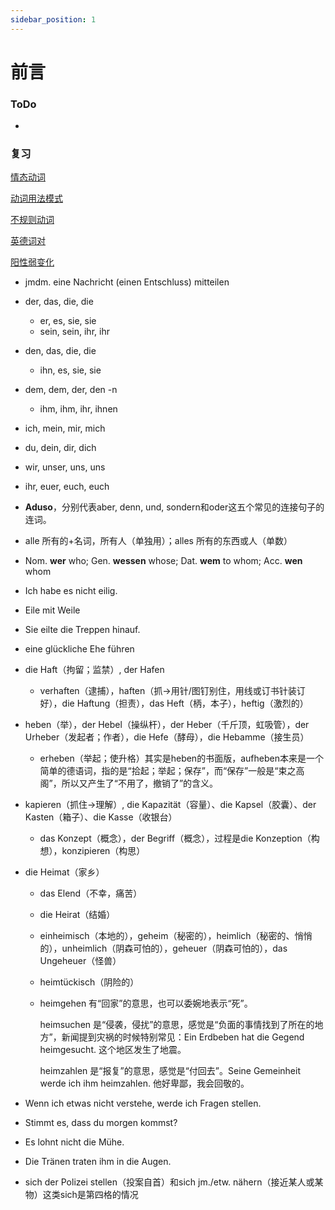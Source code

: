 ```yaml
---
sidebar_position: 1
---
```


# 前言

### ToDo

* 

### 复习

[情态动词](./动词/情态动词.md)

[动词用法模式](./动词/用法模式.md)

[不规则动词](./动词/不规则动词.md)

[英德词对](./其他/英德词对.md)

[阳性弱变化](./名词/阳性弱变化.md)

* jmdm. eine Nachricht (einen Entschluss) mitteilen

* der, das, die, die

  * er, es, sie, sie
  * sein, sein, ihr, ihr

* den, das, die, die
  * ihn, es, sie, sie

* dem, dem, der, den -n
  * ihm, ihm, ihr, ihnen

* ich, mein, mir, mich

* du, dein, dir, dich

* wir, unser, uns, uns

* ihr, euer, euch, euch

* **Aduso**，分别代表aber, denn, und, sondern和oder这五个常见的连接句子的连词。

* alle 所有的+名词，所有人（单独用）；alles 所有的东西或人（单数）

* Nom. **wer** who; Gen. **wessen** whose; Dat. **wem** to whom; Acc. **wen** whom

* Ich habe es nicht eilig.

* Eile mit Weile

* Sie eilte die Treppen hinauf.

* eine glückliche Ehe führen

* die Haft（拘留；监禁）, der Hafen

  * verhaften（逮捕），haften（抓→用针/图钉别住，用线或订书针装订好），die Haftung（担责），das Heft（柄，本子），heftig（激烈的）

* heben（举），der Hebel（操纵杆），der Heber（千斤顶，虹吸管），der Urheber（发起者；作者），die Hefe（酵母），die Hebamme（接生员）
  * erheben（举起；使升格）其实是heben的书面版，aufheben本来是一个简单的德语词，指的是“拾起；举起；保存”，而“保存”一般是“束之高阁”，所以又产生了“不用了，撤销了”的含义。

* kapieren（抓住→理解）, die Kapazität（容量）、die Kapsel（胶囊）、der Kasten（箱子）、die Kasse（收银台）

  * das Konzept（概念），der Begriff（概念），过程是die Konzeption（构想），konzipieren（构思）

* die Heimat（家乡）

  * das Elend（不幸，痛苦）

  * die Heirat（结婚）

  * einheimisch（本地的），geheim（秘密的），heimlich（秘密的、悄悄的），unheimlich（阴森可怕的），geheuer（阴森可怕的），das Ungeheuer（怪兽）

  * heimtückisch（阴险的）

  * heimgehen 有“回家”的意思，也可以委婉地表示“死”。

    heimsuchen 是“侵袭，侵扰”的意思，感觉是“负面的事情找到了所在的地方”，新闻提到灾祸的时候特别常见：Ein Erdbeben hat die Gegend heimgesucht. 这个地区发生了地震。

    heimzahlen 是“报复”的意思，感觉是“付回去”。Seine Gemeinheit werde ich ihm heimzahlen. 他好卑鄙，我会回敬的。

* Wenn ich etwas nicht verstehe, werde ich Fragen stellen.

* Stimmt es, dass du morgen kommst?

* Es lohnt nicht die Mühe.

* Die Tränen traten ihm in die Augen.

* sich der Polizei stellen（投案自首）和sich jm./etw. nähern（接近某人或某物）这类sich是第四格的情况
